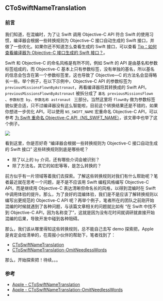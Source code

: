 ## CToSwiftNameTranslation

### 前言

我们知道，在混编时，为了让 Swift 调用 Objective-C API 符合 Swift 的使用习惯，编译器会根据一些转换规则为 Objective-C 接口自动生成的 Swift 接口，并做了一些优化。如果你还不知道怎么查看生成的 Swift 接口，可以查看 [Tip：如何查看编译器为 Objective-C 接口生成的 Swift 接口？](https://github.com/teney97/Objective-C-Style-Guide/blob/main/Content/%E6%B7%B7%E7%BC%96%EF%BD%9CTip%EF%BC%9A%E5%A6%82%E4%BD%95%E6%9F%A5%E7%9C%8B%E7%BC%96%E8%AF%91%E5%99%A8%E4%B8%BA%20Objective-C%20API%20%E7%94%9F%E6%88%90%E7%9A%84%20Swift%20API.md)。

Swift 和 Objective-C 的命名风格是有所不同，例如 Swift 的 API 是由基名和参数标签组成的，⽽ Objective-C 基本上只有参数标签，没有单独的基名，所以基名的信息会包含在第⼀个参数标签⾥，这也导致了 Objective—C 的方法名会显得略长一些。举个例子，在以下示例中，Objective-C API 的参数标签为 `previousMissionsFlownByAstronaut`，再看编译器将其转换成的 Swift API，`previousMissionsFlownByAstronaut` 被拆分成了 `基名 previousMissionsFlown `、`参数标签 by`、`参数名称 astronaut ` 三部分。当然这里将 `flownBy` 做为参数标签貌似更合适，只不过编译器没有这么智能啦，目前这个转换结果还是不错的，如果你想进一步优化 API，可以使用 `NS_SWIFT_NAME` 宏重命名 Objective-C API，可以参考 [为 Swift 重命名 Objective-C API（NS_SWIFT_NAME）](https://github.com/teney97/Objective-C-Style-Guide/blob/main/Content/混编｜为%20Swift%20重命名%20Objective-C%20API（NS_SWIFT_NAME）.md)，该文章中也举了这个例子。

![](https://cdn.nlark.com/yuque/0/2021/png/12376889/1631880844639-1fc4165c-a629-498a-a27f-622faa39723d.png?x-oss-process=image%2Fresize%2Cw_750%2Climit_0)

看到这里，你是否好奇 “编译器会根据一些转换规则为 Objective-C 接口自动生成的 Swift 接口” 这些转换规则到底是哪些呢？

* 除了以上的  `by` 介词，还有哪些介词会被识别？
* 除了方法名，其它的如宏等等，是怎么转换的？

前方似乎有一片领域等着我们去探索。了解这些转换规则对我们有什么帮助呢？笔者最近就在思考一个问题，是不是不应该用 Swift 编程风格编写 Objective-C API，而是继续用 Objective-C 表达清晰但命名长的风格，以得到混编时在 Swift 中调用体验的提升。那么，为了良好的混编体验，我们是不是应该了解转换规则以编写出更规范的 Objective-C API 呢？再举个例子，笔者所在的团队之前刚开始混编的时候就遇到了各种问题，与该篇文章相关的问题就比如有 “在 Swift 中找不到 Objective-C API，因为名称变了”，这就是因为没有花时间就调研就直接开始混编的后果，导致开发中碰到各种阻碍。

那么，我们该从哪里得知这些转换规则，总不能自己去写 demo 探索把，Apple 是肯定会给清单的，在周报小伙伴的帮助下，笔者找到了：

* [CToSwiftNameTranslation](https://github.com/apple/swift/blob/main/docs/CToSwiftNameTranslation.md)
* [CToSwiftNameTranslation-OmitNeedlessWords](https://github.com/apple/swift/blob/main/docs/CToSwiftNameTranslation-OmitNeedlessWords.md)

那么，开始探索把！待续。。。



### 参考

* [Apple - CToSwiftNameTranslation](https://github.com/apple/swift/blob/main/docs/CToSwiftNameTranslation.md)
* [Apple - CToSwiftNameTranslation-OmitNeedlessWords](https://github.com/apple/swift/blob/main/docs/CToSwiftNameTranslation-OmitNeedlessWords.md)
* 
